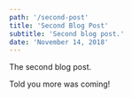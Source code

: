 ```yaml
---
path: '/second-post'
title: 'Second Blog Post'
subtitle: 'Second blog post.'
date: 'November 14, 2018'
---
```


The second blog post.

Told you more was coming!